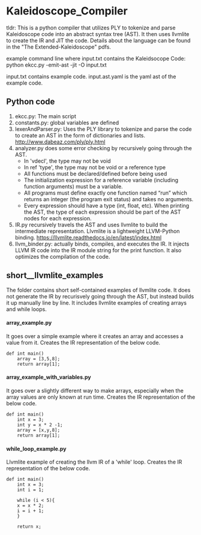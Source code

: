 # Kaleidoscope_Compiler

tldr: This is a python compiler that utilizes PLY to tokenize and parse Kaleidoscope code into an abstract syntax tree (AST). It then uses llvmlite to create the IR and JIT the code. Details about the language can be found in the "The Extended-Kaleidoscope" pdfs. 

example command line where input.txt contains the Kaleidsocope Code:
python ekcc.py -emit-ast -jit -O input.txt

input.txt contains example code. input.ast.yaml is the yaml ast of the example code. 

## Python code
1. ekcc.py: The main script
2. constants.py: global variables are defined
3. lexerAndParser.py: Uses the PLY library to tokenize and parse the code to create an AST in the form of dictionaries and lists. http://www.dabeaz.com/ply/ply.html
4. analyzer.py does some error checking by recursively going through the AST.
	- In 'vdecl', the type may not be void
	- In ref 'type', the type may not be void or a reference type
	- All functions must be declared/defined before being used
	- The initialization expression for a reference variable (including function arguments) must be a variable.
	- All programs must define exactly one function named “run” which returns an integer (the program exit status) and takes no arguments.
	- Every expression should have a type (int, float, etc).  When printing the AST, the type of each expression should be part of the AST nodes for each expression.
5. IR.py recursively travels the AST and uses llvmlite to build the intermediate representation. Llvmlite is a lightweight LLVM-Python binding. https://llvmlite.readthedocs.io/en/latest/index.html
6. llvm_binder.py: actually binds, compiles, and executes the IR. It injects LLVM IR code into the IR module string for the print function. It also optimizes the compilation of the code. 

## short__llvmlite_examples
The folder contains short self-contained examples of llvmlite code. It does not generate the IR by recurisvely going through the AST, but instead builds it up manually line by line. It includes llvmlite examples of creating arrays and while loops. 

#### array_example.py
It goes over a simple example where it creates an array and accesses a value from it. Creates the IR representation of the below code. 

```
def int main()
    array = [3,5,8];
    return array[1];
```

#### array_example_with_variables.py
It goes over a slightly different way to make arrays, especially when the array values are only known at run time. Creates the IR representation of the below code. 
```
def int main()
    int x = 3;
    int y = x * 2 -1;
    array = [x,y,8];
    return array[1];
```

#### while_loop_example.py
Llvmlite example of creating the llvm IR of a 'while' loop. Creates the IR representation of the below code. 
```
def int main()
    int x = 3;
    int i = 1;

    while (i < 5){
    x = x * 2;
    i = i + 1;
    }

    return x; 

```
